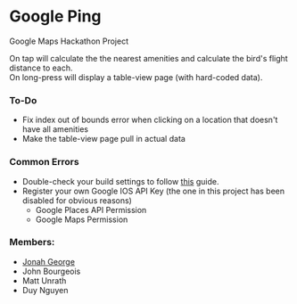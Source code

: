 Google Ping
===========

Google Maps Hackathon Project

On tap will calculate the the nearest amenities and calculate the bird's flight distance to each.<br/>
On long-press will display a table-view page (with hard-coded data).

### To-Do
+ Fix index out of bounds error when clicking on a location that doesn't have all amenities
+ Make the table-view page pull in actual data

### Common Errors
+ Double-check your build settings to follow [this](https://developers.google.com/maps/documentation/ios/start) guide.
+ Register your own Google IOS API Key (the one in this project has been disabled for obvious reasons)
  - Google Places API Permission
  - Google Maps Permission
  
### Members:
+ [Jonah George](https://twitter.com/jonahgeorge/)
+ John Bourgeois
+ Matt Unrath
+ Duy Nguyen

